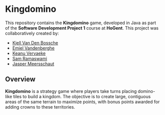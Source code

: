 # Kingdomino

This repository contains the **Kingdomino** game, developed in Java as part of the **Software Development Project 1** course at **HoGent**. This project was collaboratively created by:

- [Kjell Van Den Bossche](https://github.com/Kjellvdb)
- [Emiel Vandenberghe](https://github.com/EmielVandenberghe)
- [Keanu Vervaeke](https://github.com/Keanu-Vervaeke)
- [Sam Ramaswami](https://github.com/SamInTheMainframe)
- [Jasper Meersschaut](https://github.com/JasperMeersschaut)

## Overview

**Kingdomino** is a strategy game where players take turns placing domino-like tiles to build a kingdom. The objective is to create large, contiguous areas of the same terrain to maximize points, with bonus points awarded for adding crowns to these territories.
